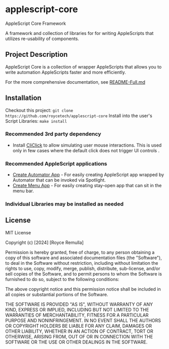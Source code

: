 # applescript-core

AppleScript Core Framework

A framework and collection of libraries for for writing AppleScripts that utilizes re-usability of components.


## Project Description

AppleScript Core is a collection of wrapper AppleScripts that allows you to write automation AppleScripts faster and more efficiently.

For the more comprehensive documentation, see [README-Full.md](./README-Full.md)


## Installation

Checkout this project: `git clone https://github.com/roycetech/applescript-core`
Install into the user's Script Libraries: `make install`

### Recommended 3rd party dependency

*   Install [CliClick](https://github.com/BlueM/cliclick) to allow simulating user mouse interactions.  This is used only in few cases where the default click does not
trigger UI controls .

### Recommended AppleScript applications
*   [Create Automator App](apps/User/Create%20Automator%20App.applescript) - For easily creating AppleScript app wrapped by Automator that can be invoked via Spotlight.
*   [Create Menu App](apps/User/Create%20Menu%20App.applescript) - For easily creating stay-open app that can sit in the menu bar.

### Individual Libraries may be installed as needed

## License

MIT License

Copyright (c) [2024] [Royce Remulla]

Permission is hereby granted, free of charge, to any person obtaining a copy
of this software and associated documentation files (the "Software"), to deal
in the Software without restriction, including without limitation the rights
to use, copy, modify, merge, publish, distribute, sub-license, and/or sell
copies of the Software, and to permit persons to whom the Software is
furnished to do so, subject to the following conditions:

The above copyright notice and this permission notice shall be included in all
copies or substantial portions of the Software.

THE SOFTWARE IS PROVIDED "AS IS", WITHOUT WARRANTY OF ANY KIND, EXPRESS OR
IMPLIED, INCLUDING BUT NOT LIMITED TO THE WARRANTIES OF MERCHANTABILITY,
FITNESS FOR A PARTICULAR PURPOSE AND NONINFRINGEMENT. IN NO EVENT SHALL THE
AUTHORS OR COPYRIGHT HOLDERS BE LIABLE FOR ANY CLAIM, DAMAGES OR OTHER
LIABILITY, WHETHER IN AN ACTION OF CONTRACT, TORT OR OTHERWISE, ARISING FROM,
OUT OF OR IN CONNECTION WITH THE SOFTWARE OR THE USE OR OTHER DEALINGS IN THE
SOFTWARE.
